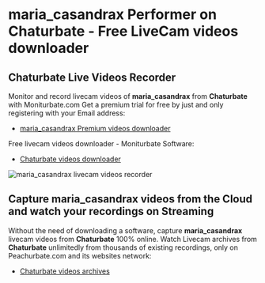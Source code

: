 # maria_casandrax Performer on Chaturbate - Free LiveCam videos downloader

## Chaturbate Live Videos Recorder

Monitor and record livecam videos of **maria_casandrax** from **Chaturbate** with Moniturbate.com
Get a premium trial for free by just and only registering with your Email address:
* [maria_casandrax Premium videos downloader](https://moniturbate.com/request-demo-licence-key.html)

Free livecam videos downloader - Moniturbate Software:
* [Chaturbate videos downloader](https://moniturbate.com/moniturbate-download-software.html)

![maria_casandrax livecam videos recorder](https://peachurnet.com/templates/moniturbate-software.png)


## Capture maria_casandrax videos from the Cloud and watch your recordings on Streaming

Without the need of downloading a software, capture **maria_casandrax** livecam videos from **Chaturbate** 100% online.
Watch Livecam archives from **Chaturbate** unlimitedly from thousands of existing recordings, only on Peachurbate.com and its websites network:
* [Chaturbate videos archives](https://peachurnet.com/)
